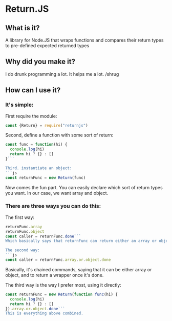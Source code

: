 # Return.JS

## What is it?
A library for Node.JS that wraps functions and compares their return types to pre-defined expected returned types

## Why did you make it?
I do drunk programming a lot. It helps me a lot. /shrug

## How can I use it?
### It's simple:

First require the module:
```js
const {Return} = require("returnjs")
```

Second, define a function with some sort of return:
```js
const func = function(hi) {
  console.log(hi)
  return hi ? {} : []
}```

Third. instantiate an object:
```js
const returnFunc = new Return(func)
```

Now comes the fun part. You can easily declare which sort of return types you want. In our case, we want array and object.


### There are three ways you can do this:

The first way:
```js
returnFunc.array
returnFunc.object
const caller = returnFunc.done```
Which basically says that returnFunc can return either an array or object. `.done` gets an anonymous function which calls the main function

The second way:
```js
const caller = returnFunc.array.or.object.done
```
Basically, it's chained commands, saying that it can be either array or object, and to return a wrapper once it's done.

The third way is the way I prefer most, using it directly:
```js
const returnFunc = new Return(function func(hi) {
  console.log(hi)
  return hi ? {} : []
}).array.or.object.done```
This is everything above combined.
